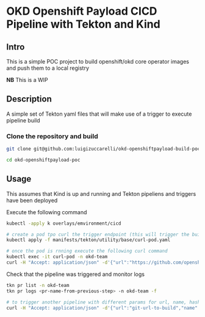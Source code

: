 # OKD Openshift Payload CICD Pipeline with Tekton and Kind 

## Intro

This is a simple POC project to build openshift/okd core operator images and push them to a local registry 

**NB** This is a WIP 

## Description

A simple set of Tekton yaml files that will make use of a trigger to execute  pipeline build

### Clone the repository and build

```bash
git clone git@github.com:luigizuccarelli/okd-openshiftpayload-build-poc

cd okd-openshiftpayload-poc

```

## Usage

This assumes that Kind is up and running and Tekton pipeliens and triggers have been deployed

Execute the following command


```bash
kubectl -apply k overlays/emvironment/cicd

# create a pod tpo curl the trigger endpoint (this will trigger the build)
kubectl apply -f manifests/tekton/utility/base/curl-pod.yaml

# once the pod is rnning execute the following curl command
kubectl exec -it curl-pod -n okd-team
curl -H "Accept: application/json" -d'{"url":"https://github.com/openshift/assisted-installer-agent","name":"assisted-installer-agent", "hash":"c9153da1eacf25eb1d85b45c939ac48880d1af6c","revision":"master"}' 'http://el-okd-openshift-build-poc.okd-team.svc.cluster.local:8080'

```

Check that the pipeline was triggered and monitor logs

```bash
tkn pr list -n okd-team
tkn pr logs <pr-name-from-previous-step> -n okd-team -f

# to trigger another pipeline with different params for url, name, hash and revision
curl -H "Accept: application/json" -d'{"url":"git-url-to-build","name":"git-repo-name", "hash":"git-hash-comit","revision":"branch"}' 'http://el-okd-openshift-build-poc.okd-team.svc.cluster.local:8080'

```

